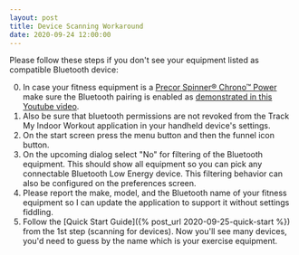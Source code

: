 ```yaml
---
layout: post
title: Device Scanning Workaround
date: 2020-09-24 12:00:00
---
```

Please follow these steps if you don't see your equipment listed as compatible Bluetooth device:

0. In case your fitness equipment is a [Precor Spinner® Chrono™ Power](https://spinning.com/spinner-chrono-power/) make sure the Bluetooth pairing is enabled as [demonstrated in this Youtube video](https://www.youtube.com/watch?v=8w1IcI5twGY).
1. Also be sure that bluetooth permissions are not revoked from the Track My Indoor Workout application in your handheld device's settings.
1. On the start screen press the menu button and then the funnel icon button.
1. On the upcoming dialog select "No" for filtering of the Bluetooth equipment. This should show all equipment so you can pick any connectable Bluetooth Low Energy device. This filtering behavior can also be configured on the preferences screen.
1. Please report the make, model, and the Bluetooth name of your fitness equipment so I can update the application to support it without settings fiddling.
1. Follow the [Quick Start Guide]({% post_url 2020-09-25-quick-start %}) from the 1st step (scanning for devices). Now you'll see many devices, you'd need to guess by the name which is your exercise equipment.
